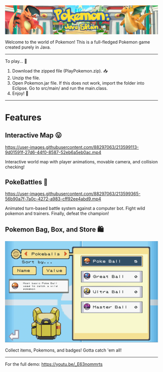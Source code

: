 ![image](/Demos/header.png)

Welcome to the world of Pokemon! This is a full-fledged Pokemon game created purely in Java.

---

To play... 🤩
1. Download the zipped file (PlayPokemon.zip). 📥
2. Unzip the file. 
3. Open Pokemon.jar file. If this does not work, import the folder into Eclipse. Go to src/main/ and run the main.class.
4. Enjoy! 🥳

---
# Features 
## Interactive Map 😛
https://user-images.githubusercontent.com/88297063/213599113-9d01591f-27d6-44f0-8587-52eb6a5eb0ac.mp4

Interactive world map with player animations, movable camera, and collision checking!

## PokeBattles 🤠
https://user-images.githubusercontent.com/88297063/213599365-56b90a7f-7a0c-4272-a983-cff92ee4abd9.mp4

Animated turn-based battle system against a computer bot. Fight wild pokemon and trainers. Finally, defeat the champion!

## Pokemon Bag, Box, and Store 🛍
![image](/Demos/Bag_Demo.png)

Collect items, Pokemons, and badges! Gotta catch 'em all!

---

For the full demo:
https://youtu.be/_E63nommrts



